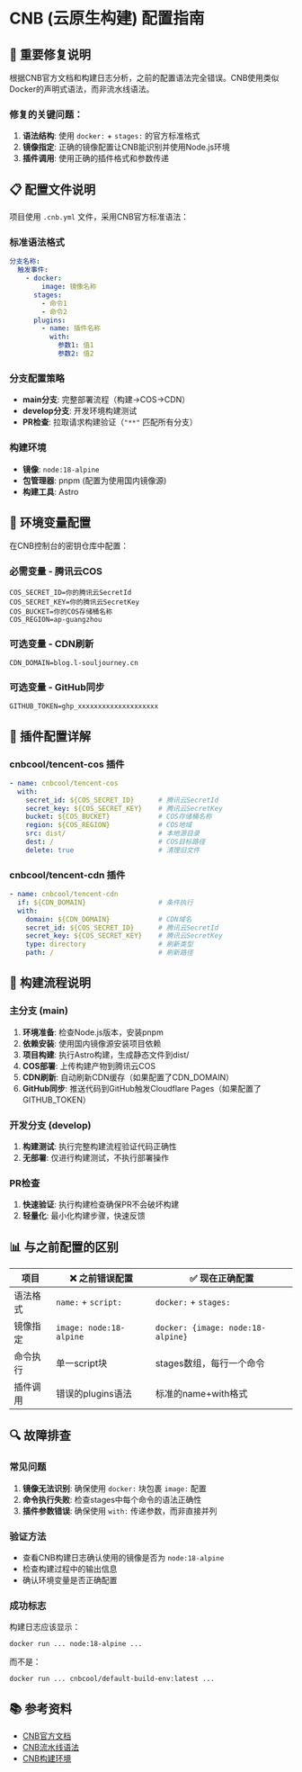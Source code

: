 # CNB (云原生构建) 配置指南

## 🚨 重要修复说明

根据CNB官方文档和构建日志分析，之前的配置语法完全错误。CNB使用类似Docker的声明式语法，而非流水线语法。

### 修复的关键问题：
1. **语法结构**: 使用 `docker:` + `stages:` 的官方标准格式
2. **镜像指定**: 正确的镜像配置让CNB能识别并使用Node.js环境
3. **插件调用**: 使用正确的插件格式和参数传递

## 📋 配置文件说明

项目使用 `.cnb.yml` 文件，采用CNB官方标准语法：

### 标准语法格式

```yaml
分支名称:
  触发事件:
    - docker:
        image: 镜像名称
      stages:
        - 命令1
        - 命令2
      plugins:
        - name: 插件名称
          with:
            参数1: 值1
            参数2: 值2
```

### 分支配置策略

- **main分支**: 完整部署流程（构建→COS→CDN）
- **develop分支**: 开发环境构建测试
- **PR检查**: 拉取请求构建验证（`"**"` 匹配所有分支）

### 构建环境

- **镜像**: `node:18-alpine` 
- **包管理器**: pnpm (配置为使用国内镜像源)
- **构建工具**: Astro

## 🔐 环境变量配置

在CNB控制台的密钥仓库中配置：

### 必需变量 - 腾讯云COS
```
COS_SECRET_ID=你的腾讯云SecretId
COS_SECRET_KEY=你的腾讯云SecretKey
COS_BUCKET=你的COS存储桶名称
COS_REGION=ap-guangzhou
```

### 可选变量 - CDN刷新
```
CDN_DOMAIN=blog.l-souljourney.cn
```

### 可选变量 - GitHub同步
```
GITHUB_TOKEN=ghp_xxxxxxxxxxxxxxxxxxxx
```

## 🔧 插件配置详解

### cnbcool/tencent-cos 插件
```yaml
- name: cnbcool/tencent-cos
  with:
    secret_id: ${COS_SECRET_ID}      # 腾讯云SecretId
    secret_key: ${COS_SECRET_KEY}    # 腾讯云SecretKey  
    bucket: ${COS_BUCKET}            # COS存储桶名称
    region: ${COS_REGION}            # COS地域
    src: dist/                       # 本地源目录
    dest: /                          # COS目标路径
    delete: true                     # 清理旧文件
```

### cnbcool/tencent-cdn 插件
```yaml
- name: cnbcool/tencent-cdn
  if: ${CDN_DOMAIN}                  # 条件执行
  with:
    domain: ${CDN_DOMAIN}            # CDN域名
    secret_id: ${COS_SECRET_ID}      # 腾讯云SecretId
    secret_key: ${COS_SECRET_KEY}    # 腾讯云SecretKey
    type: directory                  # 刷新类型
    path: /                          # 刷新路径
```

## 🚀 构建流程说明

### 主分支 (main)
1. **环境准备**: 检查Node.js版本，安装pnpm
2. **依赖安装**: 使用国内镜像源安装项目依赖
3. **项目构建**: 执行Astro构建，生成静态文件到dist/
4. **COS部署**: 上传构建产物到腾讯云COS
5. **CDN刷新**: 自动刷新CDN缓存（如果配置了CDN_DOMAIN）
6. **GitHub同步**: 推送代码到GitHub触发Cloudflare Pages（如果配置了GITHUB_TOKEN）

### 开发分支 (develop)
1. **构建测试**: 执行完整构建流程验证代码正确性
2. **无部署**: 仅进行构建测试，不执行部署操作

### PR检查
1. **快速验证**: 执行构建检查确保PR不会破坏构建
2. **轻量化**: 最小化构建步骤，快速反馈

## 📊 与之前配置的区别

| 项目 | ❌ 之前错误配置 | ✅ 现在正确配置 |
|------|-------------|-------------|
| 语法格式 | `name:` + `script:` | `docker:` + `stages:` |
| 镜像指定 | `image: node:18-alpine` | `docker: {image: node:18-alpine}` |
| 命令执行 | 单一script块 | stages数组，每行一个命令 |
| 插件调用 | 错误的plugins语法 | 标准的name+with格式 |

## 🔍 故障排查

### 常见问题
1. **镜像无法识别**: 确保使用 `docker:` 块包裹 `image:` 配置
2. **命令执行失败**: 检查stages中每个命令的语法正确性
3. **插件参数错误**: 确保使用 `with:` 传递参数，而非直接并列

### 验证方法
- 查看CNB构建日志确认使用的镜像是否为 `node:18-alpine`
- 检查构建过程中的输出信息
- 确认环境变量是否正确配置

### 成功标志
构建日志应该显示：
```
docker run ... node:18-alpine ...
```
而不是：
```
docker run ... cnbcool/default-build-env:latest ...
```

## 📚 参考资料

- [CNB官方文档](https://docs.cnb.cool/zh/build/)
- [CNB流水线语法](https://docs.cnb.cool/zh/build/grammar.html)
- [CNB构建环境](https://docs.cnb.cool/zh/build/environment.html)